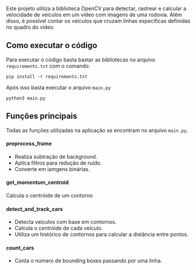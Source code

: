 Este projeto utiliza a biblioteca OpenCV para detectar, rastrear e calcular a velocidade de veículos em um vídeo com imagens de uma rodovia. 
Além disso, é possível contar os veículos que cruzam linhas específicas definidas no quadro do vídeo.

## Como executar o código
Para executar o código basta bastar as bibliotecas no arquivo `requirements.txt` com o comando:

```
pip install -r requirements.txt
```

Após isso basta executar o arquivo `main.py`

```
python3 main.py
```

## Funções principais
Todas as funções utilizadas na aplicação se encontram no arquivo `main.py`.

#### preprocess_frame
- Realiza subtração de background.
- Aplica filtros para redução de ruído.
- Converte em iamgens binárias.

#### get_momentum_centroid
Calcula o centróide de um contorno

#### detect_and_track_cars
- Detecta veículos com base em contornos.
- Calcula o centróide de cada veículo.
- Utiliza um histórico de contornos para calcular a distância entre pontos.

#### count_cars
- Conta o número de bounding boxes passando por uma linha.
